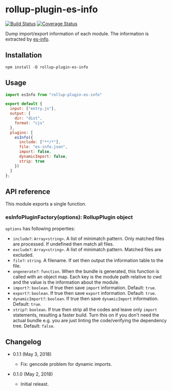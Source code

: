 rollup-plugin-es-info
=====================

[![Build Status](https://travis-ci.org/eight04/rollup-plugin-es-info.svg?branch=master)](https://travis-ci.org/eight04/rollup-plugin-es-info)
[![Coverage Status](https://coveralls.io/repos/github/eight04/rollup-plugin-es-info/badge.svg?branch=master)](https://coveralls.io/github/eight04/rollup-plugin-es-info?branch=master)

Dump import/export information of each module. The information is extracted by [es-info](https://github.com/eight04/es-info).

Installation
------------

```
npm install -D rollup-plugin-es-info
```

Usage
-----

```js
import esInfo from "rollup-plugin-es-info"

export default {
  input: ["entry.js"],
  output: {
    dir: "dist",
    format: "cjs"
  },
  plugins: [
    esInfo({
      include: ["**/*"],
      file: "es-info.json",
      import: false,
      dynamicImport: false,
      strip: true
    })
  ]
};
```

API reference
-------------

This module exports a single function.

### esInfoPluginFactory(options): RollupPlugin object

`options` has following properties:

* `include?`: `Array<string>`. A list of minimatch pattern. Only matched files are processed. If undefined then match all files.
* `exclude?`: `Array<string>`. A list of minimatch pattern. Matched files are excluded.
* `file?`: `string`. A filename. If set then output the information table to the file.
* `ongenerate?`: `function`. When the bundle is generated, this function is called with an object map. Each key is the module path relative to cwd and the value is the information about the module.
* `import?`: `boolean`. If true then save `import` information. Default: `true`.
* `export?`: `boolean`. If true then save `export` information. Default: `true`.
* `dynamicImport?`: `boolean`. If true then save `dynamicImport` information. Default: `true`.
* `strip?`: `boolean`. If true then strip all the codes and leave only `import` statements, resulting a faster build. Turn this on if you don't need the actual bundle e.g. you are just linting the code/verifying the dependency tree. Default: `false`.

Changelog
---------

* 0.1.1 (May 3, 2018)

  - Fix: gencode problem for dynamic imports.

* 0.1.0 (May 2, 2018)

  - Initial releast.
